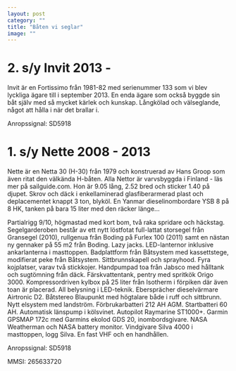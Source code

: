 ```yaml
---
layout: post
category: ""
title: "Båten vi seglar"
image: ""
---
```


# 2. s/y Invit 2013 -
Invit är en Fortissimo från 1981-82 med serienummer 133 som vi blev lyckliga ägare till i september 2013. En enda ägare som också byggde sin båt själv med så mycket kärlek och kunskap. Långkölad och välseglande, något att hålla i när det brallar i. 

Anropssignal: SD5918

 

# 1. s/y Nette 2008 - 2013
Nette är en Netta 30 (H-30) från 1979 och konstruerad av Hans Groop som även ritat den välkända H-båten. Alla Nettor är varvsbyggda i Finland - läs mer på sailguide.com. Hon är 9.05 lång, 2.52 bred och sticker 1.40 på djupet. Skrov och däck i enkellaminerad glasfiberarmerad plast och deplacementet knappt 3 ton, blyköl. En Yanmar dieselinombordare YSB 8 på 8 HK, tanken på bara 15 liter med den räcker länge...

Partialrigg 9/10, högmastad med kort bom, två raka spridare och häckstag. Segelgarderoben består av ett nytt löstfotat full-lattat storsegel från Gransegel (2010), rullgenua från Boding på Furlex 100 (2011) samt en nästan ny gennaker på 55 m2 från Boding. Lazy jacks. LED-lanternor inklusive ankarlanterna i masttoppen. Badplattform från Båtsystem med kassettstege, modifierat peke från Båtsystem. Sittbrunnskapell och sprayhood. Fyra kojplatser, varav två stickkojer. Handpumpad toa från Jabsco med hålltank och sugtömning från däck. Färskvattentank, pentry med spritkök Origo 3000. Kompressordriven kylbox på 25 liter från Isotherm i förpiken där även toan är placerad. All belysning i LED-teknik. Ebersprächer dieselvärmare Airtronic D2. Båtstereo Blaupunkt med högtalare både i ruff och sittbrunn. Nytt elsystem med landström. Förbrukarbatteri 212 AH AGM. Startbatteri 60 AH. Automatisk länspump i kölsvinet. Autopilot Raymarine ST1000+. Garmin GPSMAP 172c med Garmins ekolod GDS 20, inombordsgivare. NASA Weatherman och NASA battery monitor. Vindgivare Silva 4000 i masttoppen, logg Silva. En fast VHF och en handhållen.

Anropssignal: SD5918

MMSI: 265633720

